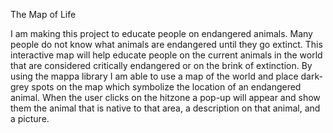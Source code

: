 The Map of Life

I am making this project to educate people on endangered animals. Many people do not know what animals are endangered until they go extinct. This interactive map will help educate people on the current animals in the world that are considered critically endangered or on the brink of extinction. By using the mappa library I am able to use a map of the world and place dark-grey spots on the map which symbolize the location of an endangered animal. When the user clicks on the hitzone a pop-up will appear and show them the animal that is native to that area, a description on that animal, and a picture.
